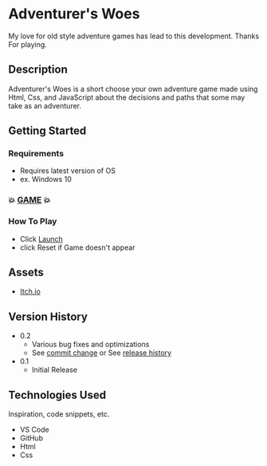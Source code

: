 <!-- # Adventurer's Woes
<!-- <Image Here> -->
<!-- https://dawson-myers-unitonegame.netlify.app/

Adventurer's Woes is a short choose your own adventure game made using Html, Css, and JavaScript about the decisions and paths that some may take as an adventurer.

Assets:
https://itch.io/game-assets -->

<!-- ## IceBox:
1. Add Sound
2. Custom Backgrounds for scenes
3. Deeper Story -->

# Adventurer's Woes

<!-- Image  -->

My love for old style adventure games has lead to this development. Thanks For playing.

## Description

Adventurer's Woes is a short choose your own adventure game made using Html, Css, and JavaScript about the decisions and paths that some may take as an adventurer.

## Getting Started

### Requirements

* Requires latest version of OS
* ex. Windows 10

### 💥 [GAME](https://dawson-myers-unitonegame.netlify.app/) 💥

### How To Play

* Click [Launch](https://dawson-myers-unitonegame.netlify.app/)
* click Reset if Game doesn't appear

## Assets

* [Itch.io](https://itch.io/game-assets/free)

## Version History

* 0.2
    * Various bug fixes and optimizations
    * See [commit change]() or See [release history]()
* 0.1
    * Initial Release

## Technologies Used

Inspiration, code snippets, etc.

* VS Code
* GitHub
* Html
* Css